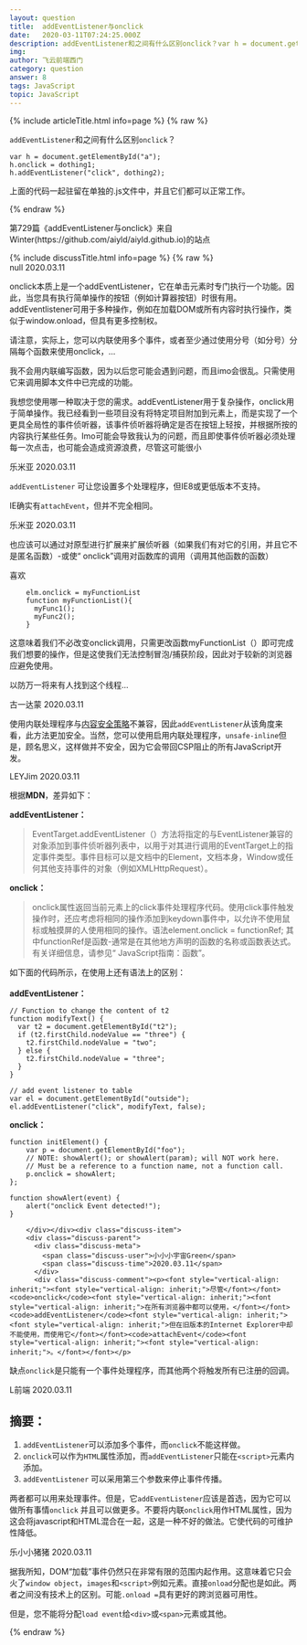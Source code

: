 ```yaml
---
layout: question
title:  addEventListener与onclick
date:   2020-03-11T07:24:25.000Z
description: addEventListener和之间有什么区别onclick？var h = document.getElementById("a");h.onc...
img: 
author: 飞云前端西门
category: question
answer: 8
tags: JavaScript
topic: JavaScript
---
```

<div class="article-root">
  <div class="article">
    {% include articleTitle.html info=page %}
    {% raw %}
    <div class="article-content"><p><font style="vertical-align: inherit;"></font><code>addEventListener</code><font style="vertical-align: inherit;"><font style="vertical-align: inherit;">和</font><font style="vertical-align: inherit;">之间有什么区别</font></font><code>onclick</code><font style="vertical-align: inherit;"><font style="vertical-align: inherit;">？</font></font></p>

<pre><code>var h = document.getElementById("a");<font></font>
h.onclick = dothing1;<font></font>
h.addEventListener("click", dothing2);<font></font>
</code></pre>

<p><font style="vertical-align: inherit;"><font style="vertical-align: inherit;">上面的代码一起驻留在单独的.js文件中，并且它们都可以正常工作。</font></font></p></div>
    {% endraw %}
  </div>
  <p class="winter_mark">第729篇《addEventListener与onclick》来自Winter(https://github.com/aiyld/aiyld.github.io)的站点</p>
  <div class="discuss-wrapper">
    {% include discussTitle.html info=page %}
    {% raw %}
    <div class="discuss-list">
    <div class="discuss-item">
        <div class="discuss-parent">
          <div class="discuss-meta">
            <span class="discuss-user">null</span>
            <span class="discuss-time">2020.03.11</span>
          </div>
          <div class="discuss-comment"><p><font style="vertical-align: inherit;"><font style="vertical-align: inherit;">onclick本质上是一个addEventListener，它在单击元素时专门执行一个功能。</font><font style="vertical-align: inherit;">因此，当您具有执行简单操作的按钮（例如计算器按钮）时很有用。</font><font style="vertical-align: inherit;">addEventlistener可用于多种操作，例如在加载DOM或所有内容时执行操作，类似于window.onload，但具有更多控制权。</font></font></p>

<p><font style="vertical-align: inherit;"><font style="vertical-align: inherit;">请注意，实际上，您可以内联使用多个事件，或者至少通过使用分号（如分号）分隔每个函数来使用onclick，... </font></font></p>

<p><font style="vertical-align: inherit;"><font style="vertical-align: inherit;">我不会用内联编写函数，因为以后您可能会遇到问题，而且imo会很乱。</font><font style="vertical-align: inherit;">只需使用它来调用脚本文件中已完成的功能。</font></font></p>

<p><font style="vertical-align: inherit;"><font style="vertical-align: inherit;">我想您使用哪一种取决于您的需求。</font><font style="vertical-align: inherit;">addEventListener用于复杂操作，onclick用于简单操作。</font><font style="vertical-align: inherit;">我已经看到一些项目没有将特定项目附加到元素上，而是实现了一个更具全局性的事件侦听器，该事件侦听器将确定是否在按钮上轻按，并根据所按的内容执行某些任务。</font><font style="vertical-align: inherit;">Imo可能会导致我认为的问题，而且即使事件侦听器必须处理每一次点击，也可能会造成资源浪费，尽管这可能很小</font></font></p></div>
        </div></div><div class="discuss-item">
        <div class="discuss-parent">
          <div class="discuss-meta">
            <span class="discuss-user">乐米亚</span>
            <span class="discuss-time">2020.03.11</span>
          </div>
          <div class="discuss-comment"><p><code>addEventListener</code><font style="vertical-align: inherit;"><font style="vertical-align: inherit;"> 可让您设置多个处理程序，但IE8或更低版本不支持。</font></font></p>

<p><font style="vertical-align: inherit;"><font style="vertical-align: inherit;">IE确实有</font></font><code>attachEvent</code><font style="vertical-align: inherit;"><font style="vertical-align: inherit;">，但并不完全相同。</font></font></p></div>
        </div></div><div class="discuss-item">
        <div class="discuss-parent">
          <div class="discuss-meta">
            <span class="discuss-user">乐米亚</span>
            <span class="discuss-time">2020.03.11</span>
          </div>
          <div class="discuss-comment"><p><font style="vertical-align: inherit;"><font style="vertical-align: inherit;">也应该可以通过对原型进行扩展来扩展侦听器（如果我们有对它的引用，并且它不是匿名函数）-或使“ onclick”调用对函数库的调用（调用其他函数的函数）</font></font></p>

<p><font style="vertical-align: inherit;"><font style="vertical-align: inherit;">喜欢</font></font></p>

<pre><code>    elm.onclick = myFunctionList<font></font>
    function myFunctionList(){<font></font>
      myFunc1();<font></font>
      myFunc2();<font></font>
    }<font></font>
</code></pre>

<p><font style="vertical-align: inherit;"><font style="vertical-align: inherit;">这意味着我们不必改变onclick调用，只需更改函数myFunctionList（）即可完成我们想要的操作，但是这使我们无法控制冒泡/捕获阶段，因此对于较新的浏览器应避免使用。</font></font></p>

<p><font style="vertical-align: inherit;"><font style="vertical-align: inherit;">以防万一将来有人找到这个线程...</font></font></p></div>
        </div></div><div class="discuss-item">
        <div class="discuss-parent">
          <div class="discuss-meta">
            <span class="discuss-user">古一达蒙</span>
            <span class="discuss-time">2020.03.11</span>
          </div>
          <div class="discuss-comment"><p><font style="vertical-align: inherit;"><font style="vertical-align: inherit;">使用内联处理程序与</font></font><a href="https://developer.chrome.com/extensions/contentSecurityPolicy" rel="nofollow"><font style="vertical-align: inherit;"><font style="vertical-align: inherit;">内容安全策略</font></font></a><font style="vertical-align: inherit;"><font style="vertical-align: inherit;">不兼容，</font><font style="vertical-align: inherit;">因此</font></font><code>addEventListener</code><font style="vertical-align: inherit;"><font style="vertical-align: inherit;">从该角度来看，</font><font style="vertical-align: inherit;">此</font><font style="vertical-align: inherit;">方法更加安全。</font><font style="vertical-align: inherit;">当然，您可以使用启用内联处理程序，</font></font><code>unsafe-inline</code><font style="vertical-align: inherit;"><font style="vertical-align: inherit;">但是，顾名思义，这样做并不安全，因为它会带回CSP阻止的所有JavaScript开发。</font></font></p></div>
        </div></div><div class="discuss-item">
        <div class="discuss-parent">
          <div class="discuss-meta">
            <span class="discuss-user">LEYJim</span>
            <span class="discuss-time">2020.03.11</span>
          </div>
          <div class="discuss-comment"><p><font style="vertical-align: inherit;"><font style="vertical-align: inherit;">根据</font></font><strong><font style="vertical-align: inherit;"><font style="vertical-align: inherit;">MDN</font></font></strong><font style="vertical-align: inherit;"><font style="vertical-align: inherit;">，差异如下：</font></font></p>

<p><strong><font style="vertical-align: inherit;"><font style="vertical-align: inherit;">addEventListener：</font></font></strong></p>

<blockquote>
  <p><font style="vertical-align: inherit;"><font style="vertical-align: inherit;">EventTarget.addEventListener（）方法将指定的与EventListener兼容的对象添加到事件侦听器列表中，以用于对其进行调用的EventTarget上的指定事件类型。</font><font style="vertical-align: inherit;">事件目标可以是文档中的Element，文档本身，Window或任何其他支持事件的对象（例如XMLHttpRequest）。</font></font></p>
</blockquote>

<p><strong><font style="vertical-align: inherit;"><font style="vertical-align: inherit;">onclick：</font></font></strong></p>

<blockquote>
  <p><font style="vertical-align: inherit;"><font style="vertical-align: inherit;">onclick属性返回当前元素上的click事件处理程序代码。</font><font style="vertical-align: inherit;">使用click事件触发操作时，还应考虑将相同的操作添加到keydown事件中，以允许不使用鼠标或触摸屏的人使用相同的操作。</font><font style="vertical-align: inherit;">语法element.onclick = functionRef; </font><font style="vertical-align: inherit;">其中functionRef是函数-通常是在其他地方声明的函数的名称或函数表达式。</font><font style="vertical-align: inherit;">有关详细信息，请参见“ JavaScript指南：函数”。</font></font></p>
</blockquote>

<p><font style="vertical-align: inherit;"><font style="vertical-align: inherit;">如下面的代码所示，在使用上还有语法上的区别：</font></font><br><br>
<strong><font style="vertical-align: inherit;"><font style="vertical-align: inherit;">addEventListener：</font></font></strong></p>

<pre><code>// Function to change the content of t2<font></font>
function modifyText() {<font></font>
  var t2 = document.getElementById("t2");<font></font>
  if (t2.firstChild.nodeValue == "three") {<font></font>
    t2.firstChild.nodeValue = "two";<font></font>
  } else {<font></font>
    t2.firstChild.nodeValue = "three";<font></font>
  }<font></font>
}<font></font>
<font></font>
// add event listener to table<font></font>
var el = document.getElementById("outside");<font></font>
el.addEventListener("click", modifyText, false);<font></font>
</code></pre>

<p><strong><font style="vertical-align: inherit;"><font style="vertical-align: inherit;">onclick：</font></font></strong></p>

<pre><code>function initElement() {<font></font>
    var p = document.getElementById("foo");<font></font>
    // NOTE: showAlert(); or showAlert(param); will NOT work here.<font></font>
    // Must be a reference to a function name, not a function call.<font></font>
    p.onclick = showAlert;<font></font>
};<font></font>
<font></font>
function showAlert(event) {<font></font>
    alert("onclick Event detected!");<font></font>
}<font></font>
</code></pre></div>
        </div></div><div class="discuss-item">
        <div class="discuss-parent">
          <div class="discuss-meta">
            <span class="discuss-user">小小小宇宙Green</span>
            <span class="discuss-time">2020.03.11</span>
          </div>
          <div class="discuss-comment"><p><font style="vertical-align: inherit;"><font style="vertical-align: inherit;">尽管</font></font><code>onclick</code><font style="vertical-align: inherit;"><font style="vertical-align: inherit;">在所有浏览器中都可以使用，</font></font><code>addEventListener</code><font style="vertical-align: inherit;"><font style="vertical-align: inherit;">但在旧版本的Internet Explorer中却不能使用，而使用它</font></font><code>attachEvent</code><font style="vertical-align: inherit;"><font style="vertical-align: inherit;">。</font></font></p>

<p><font style="vertical-align: inherit;"><font style="vertical-align: inherit;">缺点</font></font><code>onclick</code><font style="vertical-align: inherit;"><font style="vertical-align: inherit;">是只能有一个事件处理程序，而其他两个将触发所有已注册的回调。</font></font></p></div>
        </div></div><div class="discuss-item">
        <div class="discuss-parent">
          <div class="discuss-meta">
            <span class="discuss-user">L前端</span>
            <span class="discuss-time">2020.03.11</span>
          </div>
          <div class="discuss-comment"><h2><font style="vertical-align: inherit;"><font style="vertical-align: inherit;">摘要：</font></font></h2>

<ol>
<li><code>addEventListener</code><font style="vertical-align: inherit;"><font style="vertical-align: inherit;">可以添加多个事件，而</font></font><code>onclick</code><font style="vertical-align: inherit;"><font style="vertical-align: inherit;">不能这样做。</font></font></li>
<li><code>onclick</code><font style="vertical-align: inherit;"><font style="vertical-align: inherit;">可以作为</font></font><code>HTML</code><font style="vertical-align: inherit;"><font style="vertical-align: inherit;">属性</font><font style="vertical-align: inherit;">添加</font><font style="vertical-align: inherit;">，而</font></font><code>addEventListener</code><font style="vertical-align: inherit;"><font style="vertical-align: inherit;">只能在</font></font><code>&lt;script&gt;</code><font style="vertical-align: inherit;"><font style="vertical-align: inherit;">元素</font><font style="vertical-align: inherit;">内添加</font><font style="vertical-align: inherit;">。</font></font></li>
<li><code>addEventListener</code><font style="vertical-align: inherit;"><font style="vertical-align: inherit;"> 可以采用第三个参数来停止事件传播。</font></font></li>
</ol>

<p><font style="vertical-align: inherit;"><font style="vertical-align: inherit;">两者都可以用来处理事件。</font><font style="vertical-align: inherit;">但是，它</font></font><code>addEventListener</code><font style="vertical-align: inherit;"><font style="vertical-align: inherit;">应该是首选，因为它可以做所有事情</font></font><code>onclick</code><font style="vertical-align: inherit;"><font style="vertical-align: inherit;">  并且</font><font style="vertical-align: inherit;">可以做</font><font style="vertical-align: inherit;">更多。</font><font style="vertical-align: inherit;">不要将内联</font></font><code>onclick</code><font style="vertical-align: inherit;"><font style="vertical-align: inherit;">用作HTML属性，因为这会将javascript和HTML混合在一起，这是一种不好的做法。</font><font style="vertical-align: inherit;">它使代码的可维护性降低。</font></font></p></div>
        </div></div><div class="discuss-item">
        <div class="discuss-parent">
          <div class="discuss-meta">
            <span class="discuss-user">乐小小猪猪</span>
            <span class="discuss-time">2020.03.11</span>
          </div>
          <div class="discuss-comment"><p><font style="vertical-align: inherit;"><font style="vertical-align: inherit;">据我所知，DOM“加载”事件仍然只在非常有限的范围内起作用。</font><font style="vertical-align: inherit;">这意味着它只会火了</font></font><code>window object</code><font style="vertical-align: inherit;"><font style="vertical-align: inherit;">，</font></font><code>images</code><font style="vertical-align: inherit;"><font style="vertical-align: inherit;">和</font></font><code>&lt;script&gt;</code><font style="vertical-align: inherit;"><font style="vertical-align: inherit;">例如元素。</font><font style="vertical-align: inherit;">直接</font></font><code>onload</code><font style="vertical-align: inherit;"><font style="vertical-align: inherit;">分配也是如此。</font><font style="vertical-align: inherit;">两者之间没有技术上的区别。</font><font style="vertical-align: inherit;">可能</font></font><code>.onload =</code><font style="vertical-align: inherit;"><font style="vertical-align: inherit;">具有更好的跨浏览器可用性。</font></font></p>

<p><font style="vertical-align: inherit;"><font style="vertical-align: inherit;">但是，您不能将分配</font></font><code>load event</code><font style="vertical-align: inherit;"><font style="vertical-align: inherit;">给</font></font><code>&lt;div&gt;</code><font style="vertical-align: inherit;"><font style="vertical-align: inherit;">或</font></font><code>&lt;span&gt;</code><font style="vertical-align: inherit;"><font style="vertical-align: inherit;">元素或其他。</font></font></p></div>
        </div></div>
    </div>
    {% endraw %}
  </div>
<div>
